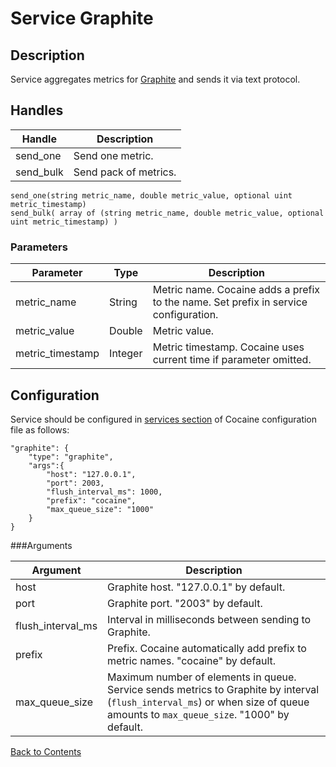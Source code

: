 # Service Graphite
## Description
Service aggregates metrics for [Graphite](http://graphite.wikidot.com/) and sends it via text protocol.

## Handles
| Handle | Description |
|--------|-------------|
|send_one|Send one metric.|
|send_bulk|Send pack of metrics.|

```
send_one(string metric_name, double metric_value, optional uint metric_timestamp)
send_bulk( array of (string metric_name, double metric_value, optional uint metric_timestamp) )
```

### Parameters
|Parameter|Type|Description|
|---------|----|-----------|
|metric_name|String|Metric name. Cocaine adds a prefix to the name. Set prefix in service configuration.|
|metric_value|Double|Metric value.|
|metric_timestamp|Integer|Metric timestamp. Cocaine uses current time if parameter omitted.|

## Configuration
Service should be configured in [services section](../maintenance_server_configuration.md#services) of Cocaine configuration file as follows:  

```
"graphite": {
    "type": "graphite",
    "args":{
        "host": "127.0.0.1",
        "port": 2003,
        "flush_interval_ms": 1000,
        "prefix": "cocaine",
        "max_queue_size": "1000"
    }
}
```

###Arguments

|Argument|Description|
|--------|-----------|
|host|Graphite host. "127.0.0.1" by default.|
|port|Graphite port. "2003" by default.|
|flush_interval_ms|Interval in milliseconds between sending to Graphite.|
|prefix|Prefix. Cocaine automatically add prefix to metric names. "cocaine" by default.|
|max_queue_size|Maximum number of elements in queue. Service sends metrics to Graphite by interval (``flush_interval_ms``) or when size of queue amounts to ``max_queue_size``. "1000" by default.|

[Back to Contents](../contents.md)
